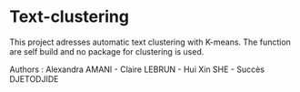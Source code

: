 # Text-clustering
This project adresses automatic text clustering with K-means. The function are self build and no package for clustering is used. 

Authors : Alexandra AMANI - Claire LEBRUN - Hui Xin SHE - Succès DJETODJIDE
